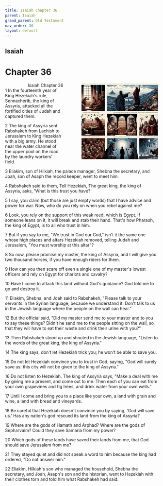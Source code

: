 ```yaml
---
title: Isaiah Chapter 36
parent: Isaiah
grand_parent: Old Testament
nav_order: 36
layout: default
---
```


## Isaiah

# Chapter 36

<div style="clear: both; text-align: right;">
    <div style="max-width: 50%; height: auto; float: right; margin: 0 0 10px 10px; padding-left: 10%;">
        <img src="/assets/Image/Isaiah/500/36.jpg" alt="Isaiah Chapter 36" class="chapter-image">
    </div>
    <figcaption style="font-size: 14px; text-align: right;">Isaiah Chapter 36</figcaption>
</div>
1 In the fourteenth year of King Hezekiah's rule, Sennacherib, the king of Assyria, attacked all the fortified cities of Judah and captured them.

2 The king of Assyria sent Rabshakeh from Lachish to Jerusalem to King Hezekiah with a big army. He stood near the water channel of the upper pool on the road by the laundry workers' field.

3 Eliakim, son of Hilkiah, the palace manager, Shebna the secretary, and Joah, son of Asaph the record keeper, went to meet him.

4 Rabshakeh said to them, Tell Hezekiah, The great king, the king of Assyria, asks, 'What is this trust you have?'

5 I say, you claim (but those are just empty words) that I have advice and power for war. Now, who do you rely on when you rebel against me?

6 Look, you rely on the support of this weak reed, which is Egypt. If someone leans on it, it will break and stab their hand. That's how Pharaoh, the king of Egypt, is to all who trust in him.

7 But if you say to me, "We trust in God our God," isn't it the same one whose high places and altars Hezekiah removed, telling Judah and Jerusalem, "You must worship at this altar"?

8 So now, please promise my master, the king of Assyria, and I will give you two thousand horses, if you have enough riders for them.

9 How can you then scare off even a single one of my master's lowest officers and rely on Egypt for chariots and cavalry?

10 Have I come to attack this land without God's guidance? God told me to go and destroy it.

11 Eliakim, Shebna, and Joah said to Rabshakeh, "Please talk to your servants in the Syrian language, because we understand it. Don't talk to us in the Jewish language where the people on the wall can hear."

12 But the official said, "Did my master send me to your master and to you to say these things? Didn't he send me to the people sitting on the wall, so that they will have to eat their waste and drink their urine with you?"

13 Then Rabshakeh stood up and shouted in the Jewish language, "Listen to the words of the great king, the king of Assyria."

14 The king says, don't let Hezekiah trick you; he won't be able to save you.

15 Do not let Hezekiah convince you to trust in God, saying, "God will surely save us: this city will not be given to the king of Assyria."

16 Do not listen to Hezekiah. The king of Assyria says, "Make a deal with me by giving me a present, and come out to me. Then each of you can eat from your own grapevines and fig trees, and drink water from your own wells."

17 Until I come and bring you to a place like your own, a land with grain and wine, a land with bread and vineyards.

18 Be careful that Hezekiah doesn't convince you by saying, 'God will save us.' Has any nation's god rescued its land from the king of Assyria?

19 Where are the gods of Hamath and Arphad? Where are the gods of Sepharvaim? Could they save Samaria from my power?

20 Which gods of these lands have saved their lands from me, that God should save Jerusalem from me?

21 They stayed quiet and did not speak a word to him because the king had ordered, "Do not answer him."

22 Eliakim, Hilkiah's son who managed the household, Shebna the secretary, and Joah, Asaph's son and the historian, went to Hezekiah with their clothes torn and told him what Rabshakeh had said.


